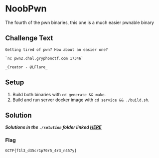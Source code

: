 # NoobPwn
The fourth of the pwn binaries, this one is a much easier pwnable binary

## Challenge Text
```
Getting tired of pwn? How about an easier one?

`nc pwn2.chal.gryphonctf.com 17346`

_Creator - @LFlare_
```

## Setup
1. Build both binaries with `cd generate && make`.
2. Build and run server docker image with `cd service && ./build.sh`.

## Solution
**_Solutions in the `./solution` folder linked [HERE](./solution)_**

### Flag
`GCTF{f1l3_d35cr1p70r5_4r3_n457y}`


